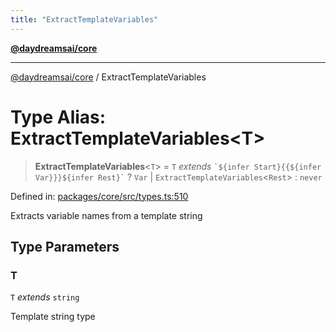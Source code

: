 ```yaml
---
title: "ExtractTemplateVariables"
---
```


[**@daydreamsai/core**](./api-reference.md)

***

[@daydreamsai/core](./api-reference.md) / ExtractTemplateVariables

# Type Alias: ExtractTemplateVariables\<T\>

> **ExtractTemplateVariables**\<`T`\> = `T` *extends* `` `${infer Start}{{${infer Var}}}${infer Rest}` `` ? `Var` \| `ExtractTemplateVariables`\<`Rest`\> : `never`

Defined in: [packages/core/src/types.ts:510](https://github.com/dojoengine/daydreams/blob/95678f46ea3908883ec80d853a28c9f23ca4f5c2/packages/core/src/types.ts#L510)

Extracts variable names from a template string

## Type Parameters

### T

`T` *extends* `string`

Template string type
